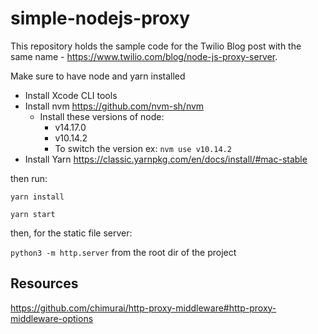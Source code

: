 # simple-nodejs-proxy
This repository holds the sample code for the Twilio Blog post with the same name - https://www.twilio.com/blog/node-js-proxy-server.

Make sure to have node and yarn installed

- Install Xcode CLI tools
- Install nvm https://github.com/nvm-sh/nvm
  - Install these versions of node:
    - v14.17.0
    - v10.14.2
    - To switch the version ex: `nvm use v10.14.2`
- Install Yarn https://classic.yarnpkg.com/en/docs/install/#mac-stable

then run:

`yarn install`

`yarn start`

then, for the static file server:

`python3 -m http.server` from the root dir of the project

## Resources

https://github.com/chimurai/http-proxy-middleware#http-proxy-middleware-options